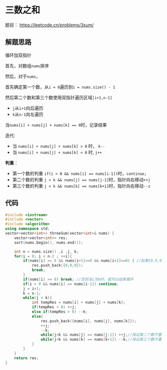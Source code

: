 # 三数之和

题目： <https://leetcode.cn/problems/3sum/>

## 解题思路

循环加双指针

首先，对数组`nums`排序

然后，对于`nums`，

首先确定第一个数，从`i = 0`遍历到`i = nums.size() - 1`

然后第二个数和第三个数使用双指针遍历区域`[i+1,n-1]`

+ `j`从`i+1`向后遍历
+ `k`从`n-1`向左遍历

当`nums[i] + nums[j] + nums[k] == 0`时，记录结果

迭代:

+ 当 `nums[i] + nums[j] + nums[k] > 0` 时， `k--`
+ 当 `nums[i] + nums[j] + nums[k] < 0` 时, `j++`

**判重**：

+ 第一个数的判重 `if(i > 0 && nums[i] == nums[i-1])`时，`continue;`
+ 第二个数的判重 `j < k && nums[j] == nums[j-1]`时，指针向右移动`++j`
+ 第三个数的判重 `j < k && nums[k] == nums[k+1]`时，指针向右移动`--z`

## 代码

```c++
#include <iostream>
#include <vector>
#include <algorithm>
using namespace std;
vector<vector<int>> threeSum(vector<int>& nums) {
    vector<vector<int>> res;
    sort(nums.begin(), nums.end());

    int n = nums.size() ,i ,j, k;
    for(i = 0; i < n-2 ; ++i){
        if(nums[i] == 0 && nums[i+1]==0 && nums[i+2]==0) { //如果{0,0,0}存在，res的最后一个一定是{0,0,0}
            res.push_back({0,0,0});
            break;
        }
        if(nums[i] >= 0) break; //否则当i为0时，就可以结束循环
        if(i > 0 && nums[i] == nums[i-1]) continue;
        j = i+1;
        k = n-1;
        while(j < k){
            int tempRes = nums[i] + nums[j] + nums[k];
            if(tempRes < 0) ++j;
            else if(tempRes > 0) --k;
            else{
                res.push_back({nums[i], nums[j], nums[k]});
                ++j;
                --k;
                while(j<k && nums[j] == nums[j-1]) ++j;//保证第二个数不重复
                while(j<k && nums[k] == nums[k+1]) --k;//保证第三个数不重复
            }
        }
    }
    return res;
}
```
